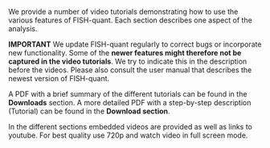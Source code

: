 We provide a number of video tutorials demonstrating how to use the various features of FISH-quant. Each section describes one aspect of the analysis.

**IMPORTANT** We update FISH-quant regularly to correct bugs or incorporate new functionality. Some of the **newer features might therefore not be captured in the video tutorials**. We try to indicate this in the description before the videos. Please also consult the user manual that describes the newest version of FISH-quant.


A PDF with a brief summary of the different tutorials can be found in the **Downloads** section. A more detailed PDF with a step-by-step description (Tutorial) can be found in the **Download section**.

In the different sections embedded videos are provided as well as links to youtube. For best quality use 720p and watch video in full screen mode.